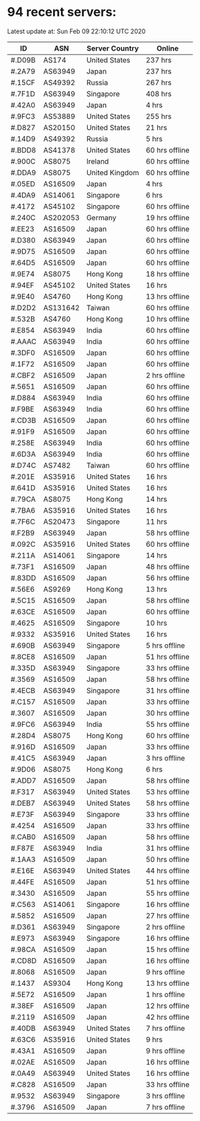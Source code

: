# 94 recent servers:

Latest update at: Sun Feb 09 22:10:12 UTC 2020

| ID | ASN | Server Country | Online |
| -- | --- | -------------- | ------ |
| #.D09B | AS174 | United States | 237 hrs |
| #.2A79 | AS63949 | Japan | 237 hrs |
| #.15CF | AS49392 | Russia | 267 hrs |
| #.7F1D | AS63949 | Singapore | 408 hrs |
| #.42A0 | AS63949 | Japan | 4 hrs |
| #.9FC3 | AS53889 | United States | 255 hrs |
| #.D827 | AS20150 | United States | 21 hrs |
| #.14D9 | AS49392 | Russia | 5 hrs |
| #.BDD8 | AS41378 | United States | 60 hrs offline |
| #.900C | AS8075 | Ireland | 60 hrs offline |
| #.DDA9 | AS8075 | United Kingdom | 60 hrs offline |
| #.05ED | AS16509 | Japan | 4 hrs |
| #.4DA9 | AS14061 | Singapore | 6 hrs |
| #.4172 | AS45102 | Singapore | 60 hrs offline |
| #.240C | AS202053 | Germany | 19 hrs offline |
| #.EE23 | AS16509 | Japan | 60 hrs offline |
| #.D380 | AS63949 | Japan | 60 hrs offline |
| #.9D75 | AS16509 | Japan | 60 hrs offline |
| #.64D5 | AS16509 | Japan | 60 hrs offline |
| #.9E74 | AS8075 | Hong Kong | 18 hrs offline |
| #.94EF | AS45102 | United States | 16 hrs |
| #.9E40 | AS4760 | Hong Kong | 13 hrs offline |
| #.D2D2 | AS131642 | Taiwan | 60 hrs offline |
| #.532B | AS4760 | Hong Kong | 10 hrs offline |
| #.E854 | AS63949 | India | 60 hrs offline |
| #.AAAC | AS63949 | India | 60 hrs offline |
| #.3DF0 | AS16509 | Japan | 60 hrs offline |
| #.1F72 | AS16509 | Japan | 60 hrs offline |
| #.CBF2 | AS16509 | Japan | 2 hrs offline |
| #.5651 | AS16509 | Japan | 60 hrs offline |
| #.D884 | AS63949 | India | 60 hrs offline |
| #.F9BE | AS63949 | India | 60 hrs offline |
| #.CD3B | AS16509 | Japan | 60 hrs offline |
| #.91F9 | AS16509 | Japan | 60 hrs offline |
| #.258E | AS63949 | India | 60 hrs offline |
| #.6D3A | AS63949 | India | 60 hrs offline |
| #.D74C | AS7482 | Taiwan | 60 hrs offline |
| #.201E | AS35916 | United States | 16 hrs |
| #.641D | AS35916 | United States | 16 hrs |
| #.79CA | AS8075 | Hong Kong | 14 hrs |
| #.7BA6 | AS35916 | United States | 16 hrs |
| #.7F6C | AS20473 | Singapore | 11 hrs |
| #.F2B9 | AS63949 | Japan | 58 hrs offline |
| #.092C | AS35916 | United States | 60 hrs offline |
| #.211A | AS14061 | Singapore | 14 hrs |
| #.73F1 | AS16509 | Japan | 48 hrs offline |
| #.83DD | AS16509 | Japan | 56 hrs offline |
| #.56E6 | AS9269 | Hong Kong | 13 hrs |
| #.5C15 | AS16509 | Japan | 58 hrs offline |
| #.63CE | AS16509 | Japan | 60 hrs offline |
| #.4625 | AS16509 | Singapore | 10 hrs |
| #.9332 | AS35916 | United States | 16 hrs |
| #.690B | AS63949 | Singapore | 5 hrs offline |
| #.8CE8 | AS16509 | Japan | 51 hrs offline |
| #.335D | AS63949 | Singapore | 33 hrs offline |
| #.3569 | AS16509 | Japan | 58 hrs offline |
| #.4ECB | AS63949 | Singapore | 31 hrs offline |
| #.C157 | AS16509 | Japan | 33 hrs offline |
| #.3607 | AS16509 | Japan | 30 hrs offline |
| #.9FC6 | AS63949 | India | 55 hrs offline |
| #.28D4 | AS8075 | Hong Kong | 60 hrs offline |
| #.916D | AS16509 | Japan | 33 hrs offline |
| #.41C5 | AS63949 | Japan | 3 hrs offline |
| #.9D06 | AS8075 | Hong Kong | 6 hrs |
| #.ADD7 | AS16509 | Japan | 58 hrs offline |
| #.F317 | AS63949 | United States | 53 hrs offline |
| #.DEB7 | AS63949 | United States | 58 hrs offline |
| #.E73F | AS63949 | Singapore | 33 hrs offline |
| #.4254 | AS16509 | Japan | 33 hrs offline |
| #.CAB0 | AS16509 | Japan | 58 hrs offline |
| #.F87E | AS63949 | India | 31 hrs offline |
| #.1AA3 | AS16509 | Japan | 50 hrs offline |
| #.E16E | AS63949 | United States | 44 hrs offline |
| #.44FE | AS16509 | Japan | 51 hrs offline |
| #.3430 | AS16509 | Japan | 55 hrs offline |
| #.C563 | AS14061 | Singapore | 16 hrs offline |
| #.5852 | AS16509 | Japan | 27 hrs offline |
| #.D361 | AS63949 | Singapore | 2 hrs offline |
| #.E973 | AS63949 | Singapore | 16 hrs offline |
| #.98CA | AS16509 | Japan | 15 hrs offline |
| #.CD8D | AS16509 | Japan | 16 hrs offline |
| #.8068 | AS16509 | Japan | 9 hrs offline |
| #.1437 | AS9304 | Hong Kong | 13 hrs offline |
| #.5E72 | AS16509 | Japan | 1 hrs offline |
| #.38EF | AS16509 | Japan | 12 hrs offline |
| #.2119 | AS16509 | Japan | 42 hrs offline |
| #.40DB | AS63949 | United States | 7 hrs offline |
| #.63C6 | AS35916 | United States | 9 hrs |
| #.43A1 | AS16509 | Japan | 9 hrs offline |
| #.02AE | AS16509 | Japan | 16 hrs offline |
| #.0A49 | AS63949 | United States | 16 hrs offline |
| #.C828 | AS16509 | Japan | 33 hrs offline |
| #.9532 | AS63949 | Singapore | 3 hrs offline |
| #.3796 | AS16509 | Japan | 7 hrs offline |

